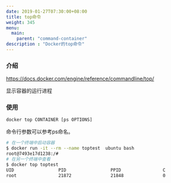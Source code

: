```yaml
---
date: 2019-01-27T07:30:00+08:00
title: top命令
weight: 345
menu:
  main:
    parent: "command-container"
description : "Docker的top命令"
---
```


### 介绍

https://docs.docker.com/engine/reference/commandline/top/

显示容器的运行进程

### 使用

```bash
docker top CONTAINER [ps OPTIONS]
```

命令行参数可以参考ps命名。

```bash
# 在一个终端中启动容器
$ docker run -it --rm --name toptest  ubuntu bash
root@7493e17d1238:/# 
# 在另一个终端中查看
$ docker top toptest
UID                 PID                 PPID                C                   STIME               TTY                 TIME                CMD
root                21872               21848               0                   11:46               pts/0               00:00:00            bash
```






